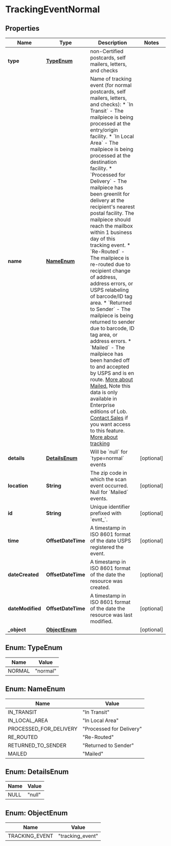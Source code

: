 

# TrackingEventNormal


## Properties

Name | Type | Description | Notes
------------ | ------------- | ------------- | -------------
**type** | [**TypeEnum**](#TypeEnum) | non-Certified postcards, self mailers, letters, and checks | 
**name** | [**NameEnum**](#NameEnum) | Name of tracking event (for normal postcards, self mailers, letters, and checks):    * &#x60;In Transit&#x60; - The mailpiece is being processed at the entry/origin facility.    * &#x60;In Local Area&#x60; - The mailpiece is being processed at the destination facility.    * &#x60;Processed for Delivery&#x60; - The mailpiece has been greenlit for     delivery at the recipient&#39;s nearest postal facility. The mailpiece     should reach the mailbox within 1 business day of this tracking     event.    * &#x60;Re-Routed&#x60; - The mailpiece is re-routed due to recipient change of     address, address errors, or USPS relabeling of barcode/ID tag     area.    * &#x60;Returned to Sender&#x60; - The mailpiece is being returned to sender due     to barcode, ID tag area, or address errors.    * &#x60;Mailed&#x60; - The mailpiece has been handed off to and accepted by USPS     and is en route. [More about     Mailed.](https://support.lob.com/hc/en-us/articles/360001724400-What-does-a-Mailed-tracking-event-mean-)     Note this data is only available in Enterprise editions of     Lob. [Contact Sales](https://lob.com/support/contact#contact) if     you want access to this feature.  [More about tracking](https://support.lob.com/hc/en-us/articles/115000097404-Can-I-track-my-mail-)  | 
**details** | [**DetailsEnum**](#DetailsEnum) | Will be &#x60;null&#x60; for &#x60;type&#x3D;normal&#x60; events |  [optional]
**location** | **String** | The zip code in which the scan event occurred. Null for &#x60;Mailed&#x60; events.  |  [optional]
**id** | **String** | Unique identifier prefixed with &#x60;evnt_&#x60;. |  [optional]
**time** | **OffsetDateTime** | A timestamp in ISO 8601 format of the date USPS registered the event. |  [optional]
**dateCreated** | **OffsetDateTime** | A timestamp in ISO 8601 format of the date the resource was created. |  [optional]
**dateModified** | **OffsetDateTime** | A timestamp in ISO 8601 format of the date the resource was last modified. |  [optional]
**_object** | [**ObjectEnum**](#ObjectEnum) |  |  [optional]



## Enum: TypeEnum

Name | Value
---- | -----
NORMAL | &quot;normal&quot;



## Enum: NameEnum

Name | Value
---- | -----
IN_TRANSIT | &quot;In Transit&quot;
IN_LOCAL_AREA | &quot;In Local Area&quot;
PROCESSED_FOR_DELIVERY | &quot;Processed for Delivery&quot;
RE_ROUTED | &quot;Re-Routed&quot;
RETURNED_TO_SENDER | &quot;Returned to Sender&quot;
MAILED | &quot;Mailed&quot;



## Enum: DetailsEnum

Name | Value
---- | -----
NULL | &quot;null&quot;



## Enum: ObjectEnum

Name | Value
---- | -----
TRACKING_EVENT | &quot;tracking_event&quot;



